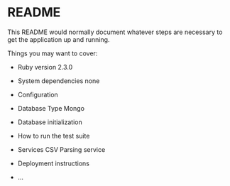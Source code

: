 # README

This README would normally document whatever steps are necessary to get the
application up and running.

Things you may want to cover:

* Ruby version
2.3.0

* System dependencies
none

* Configuration

* Database Type
Mongo

* Database initialization

* How to run the test suite

* Services
CSV Parsing service

* Deployment instructions

* ...
